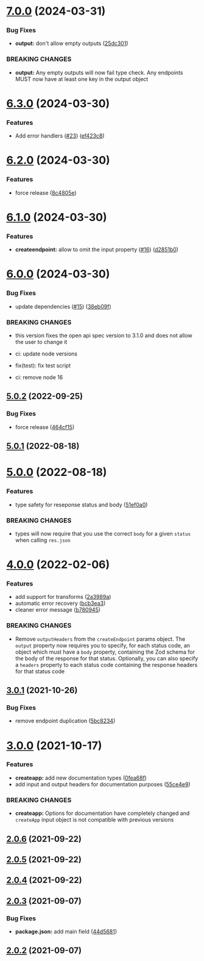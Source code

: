 # [7.0.0](https://github.com/expresso/router/compare/v6.3.0...v7.0.0) (2024-03-31)


### Bug Fixes

* **output:** don't allow empty outputs ([25dc301](https://github.com/expresso/router/commit/25dc3018df0944d3d7c0ccf2d70bbbebee40515c))


### BREAKING CHANGES

* **output:** Any empty outputs will now fail type check. Any endpoints MUST now have at least
one key in the output object

# [6.3.0](https://github.com/expresso/router/compare/v6.2.0...v6.3.0) (2024-03-30)


### Features

* Add error handlers ([#23](https://github.com/expresso/router/issues/23)) ([ef423c8](https://github.com/expresso/router/commit/ef423c8924c87871e99a4adad96f23fe8b55f825))

# [6.2.0](https://github.com/expresso/router/compare/v6.1.0...v6.2.0) (2024-03-30)


### Features

* force release ([8c4805e](https://github.com/expresso/router/commit/8c4805e3dafd698ba7f51027dbd53cf729832a0e))

# [6.1.0](https://github.com/expresso/router/compare/v6.0.0...v6.1.0) (2024-03-30)


### Features

* **createendpoint:** allow to omit the input property ([#16](https://github.com/expresso/router/issues/16)) ([d2851b0](https://github.com/expresso/router/commit/d2851b092fa793398f616bf58786e07189f64942))

# [6.0.0](https://github.com/expresso/router/compare/v5.0.2...v6.0.0) (2024-03-30)


### Bug Fixes

* update dependencies ([#15](https://github.com/expresso/router/issues/15)) ([38eb09f](https://github.com/expresso/router/commit/38eb09f485753f1cd9d7c4ed72d9a8761376d069))


### BREAKING CHANGES

* this version fixes the open api spec version to 3.1.0 and does not allow the user
to change it

* ci: update node versions

* fix(test): fix test script

* ci: remove node 16

## [5.0.2](https://github.com/expresso/router/compare/v5.0.1...v5.0.2) (2022-09-25)


### Bug Fixes

* force release ([464cf15](https://github.com/expresso/router/commit/464cf15d781d79322c0a3c787bb7ff9df51f3f57))

## [5.0.1](https://github.com/expresso/router/compare/v5.0.0...v5.0.1) (2022-08-18)

# [5.0.0](https://github.com/expresso/router/compare/v4.0.0...v5.0.0) (2022-08-18)

### Features

* type safety for reseponse status and body ([51ef0a0](https://github.com/expresso/router/commit/51ef0a05f557a538d20ea5d970acf6298e01bd2a))


### BREAKING CHANGES

* types will now require that you use the correct `body` for a given `status` when calling `res.json`

# [4.0.0](https://github.com/expresso/router/compare/v3.0.1...v4.0.0) (2022-02-06)


### Features

* add support for transforms ([2a3989a](https://github.com/expresso/router/commit/2a3989afd7e581525b15f8730e5e70cc65c768b0))
* automatic error recovery ([bcb3ea3](https://github.com/expresso/router/commit/bcb3ea3c998d16ce13583da0fac5e26222e8a244))
* cleaner error message ([b780945](https://github.com/expresso/router/commit/b7809458e220410b270766819013ac71435b50de))


### BREAKING CHANGES

* Remove `outputHeaders` from the `createEndpoint` params object. The `output`
property now requires you to specify, for each status code, an object which must have a `body`
property, containing the Zod schema for the body of the response for that status. Optionally, you
can also specify a `headers` property to each status code containing the response headers for that
status code

## [3.0.1](https://github.com/expresso/router/compare/v3.0.0...v3.0.1) (2021-10-26)


### Bug Fixes

* remove endpoint duplication ([5bc8234](https://github.com/expresso/router/commit/5bc82344d21ff06e04723293c0dae06d07932861))

# [3.0.0](https://github.com/expresso/router/compare/v2.0.6...v3.0.0) (2021-10-17)


### Features

* **createapp:** add new documentation types ([0fea68f](https://github.com/expresso/router/commit/0fea68fd1c8115abdff15b4e4421a4a0fd7d62d0))
* add input and output headers for documentation purposes ([55ce4e9](https://github.com/expresso/router/commit/55ce4e9a137c082f35d6f7fa40657b302126b6af))


### BREAKING CHANGES

* **createapp:** Options for documentation have completely changed and `createApp` input object is
not compatible with previous versions

## [2.0.6](https://github.com/expresso/router/compare/v2.0.5...v2.0.6) (2021-09-22)

## [2.0.5](https://github.com/expresso/router/compare/v2.0.4...v2.0.5) (2021-09-22)

## [2.0.4](https://github.com/expresso/router/compare/v2.0.3...v2.0.4) (2021-09-22)

## [2.0.3](https://github.com/expresso/router/compare/v2.0.2...v2.0.3) (2021-09-07)


### Bug Fixes

* **package.json:** add main field ([44d5681](https://github.com/expresso/router/commit/44d56819407fc6707ad2809a816c9168d421fac0))

## [2.0.2](https://github.com/expresso/router/compare/v2.0.1...v2.0.2) (2021-09-07)

